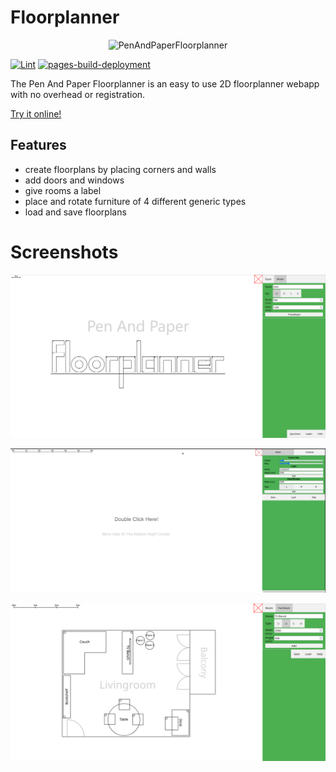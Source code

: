 # Floorplanner

<p align="center">
    <img style="width: 60%;"
    src="https://github.com/karldaeubel/PenAndPaperFloorplanner/assets/1245268/7da23427-5514-4b60-96df-23046855731b" alt="PenAndPaperFloorplanner">
</p>

[![Lint](https://github.com/karldaeubel/PenAndPaperFloorplanner/actions/workflows/lint.yml/badge.svg)](https://github.com/karldaeubel/PenAndPaperFloorplanner/actions/workflows/lint.yml)
[![pages-build-deployment](https://github.com/karldaeubel/PenAndPaperFloorplanner/actions/workflows/pages/pages-build-deployment/badge.svg)](https://github.com/karldaeubel/PenAndPaperFloorplanner/actions/workflows/pages/pages-build-deployment)

The Pen And Paper Floorplanner is an easy to use 2D floorplanner webapp with no overhead or registration.

[Try it online!](https://karldaeubel.github.io/PenAndPaperFloorplanner/)

## Features

- create floorplans by placing corners and walls
- add doors and windows
- give rooms a label
- place and rotate furniture of 4 different generic types
- load and save floorplans

# Screenshots

![Example1](images/PenAndPaperFloorplanner.png)

![Usage](images/Usage.gif)

![Preview](images/Preview.png)
